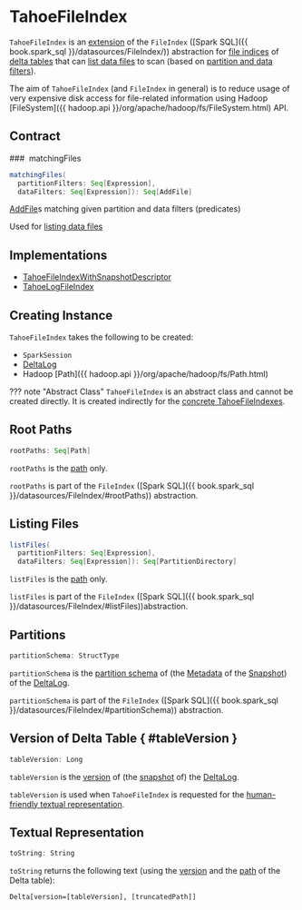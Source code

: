 # TahoeFileIndex

`TahoeFileIndex` is an [extension](#contract) of the `FileIndex` ([Spark SQL]({{ book.spark_sql }}/datasources/FileIndex/)) abstraction for [file indices](#implementations) of [delta tables](#deltaLog) that can [list data files](#listFiles) to scan (based on [partition and data filters](#matchingFiles)).

The aim of `TahoeFileIndex` (and `FileIndex` in general) is to reduce usage of very expensive disk access for file-related information using Hadoop [FileSystem]({{ hadoop.api }}/org/apache/hadoop/fs/FileSystem.html) API.

## Contract

### <span id="matchingFiles"> matchingFiles

```scala
matchingFiles(
  partitionFilters: Seq[Expression],
  dataFilters: Seq[Expression]): Seq[AddFile]
```

[AddFile](AddFile.md)s matching given partition and data filters (predicates)

Used for [listing data files](#listFiles)

## Implementations

* [TahoeFileIndexWithSnapshotDescriptor](TahoeFileIndexWithSnapshotDescriptor.md)
* [TahoeLogFileIndex](TahoeLogFileIndex.md)

## Creating Instance

`TahoeFileIndex` takes the following to be created:

* <span id="spark"> `SparkSession`
* <span id="deltaLog"> [DeltaLog](DeltaLog.md)
* <span id="path"> Hadoop [Path]({{ hadoop.api }}/org/apache/hadoop/fs/Path.html)

??? note "Abstract Class"
    `TahoeFileIndex` is an abstract class and cannot be created directly. It is created indirectly for the [concrete TahoeFileIndexes](#implementations).

## <span id="rootPaths"> Root Paths

```scala
rootPaths: Seq[Path]
```

`rootPaths` is the [path](#path) only.

`rootPaths` is part of the `FileIndex` ([Spark SQL]({{ book.spark_sql }}/datasources/FileIndex/#rootPaths)) abstraction.

## <span id="listFiles"> Listing Files

```scala
listFiles(
  partitionFilters: Seq[Expression],
  dataFilters: Seq[Expression]): Seq[PartitionDirectory]
```

`listFiles` is the [path](#path) only.

`listFiles` is part of the `FileIndex` ([Spark SQL]({{ book.spark_sql }}/datasources/FileIndex/#listFiles))abstraction.

## <span id="partitionSchema"> Partitions

```scala
partitionSchema: StructType
```

`partitionSchema` is the [partition schema](Metadata.md#partitionSchema) of (the [Metadata](Snapshot.md#metadata) of the [Snapshot](DeltaLog.md#snapshot)) of the [DeltaLog](#deltaLog).

`partitionSchema` is part of the `FileIndex` ([Spark SQL]({{ book.spark_sql }}/datasources/FileIndex/#partitionSchema)) abstraction.

## Version of Delta Table { #tableVersion }

```scala
tableVersion: Long
```

`tableVersion` is the [version](Snapshot.md#version) of (the [snapshot](DeltaLog.md#snapshot) of) the [DeltaLog](#deltaLog).

`tableVersion` is used when `TahoeFileIndex` is requested for the [human-friendly textual representation](#toString).

## <span id="toString"> Textual Representation

```scala
toString: String
```

`toString` returns the following text (using the [version](#tableVersion) and the [path](#path) of the Delta table):

```text
Delta[version=[tableVersion], [truncatedPath]]
```
